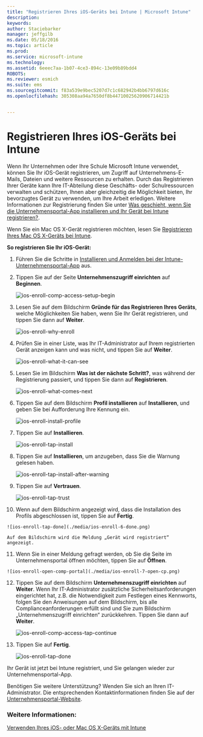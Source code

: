 ```yaml
---
title: "Registrieren Ihres iOS-Geräts bei Intune | Microsoft Intune"
description: 
keywords: 
author: Staciebarker
manager: jeffgilb
ms.date: 05/18/2016
ms.topic: article
ms.prod: 
ms.service: microsoft-intune
ms.technology: 
ms.assetid: 6eeec7aa-1b07-4ce3-894c-13e09b89bdd4
ROBOTS: 
ms.reviewer: esmich
ms.suite: ems
ms.sourcegitcommit: f83a539e9bec5207d7c1c682942b4bb6797d616c
ms.openlocfilehash: 305308aa94a7650df8b44710025620906714421b


---
```



# Registrieren Ihres iOS-Geräts bei Intune

Wenn Ihr Unternehmen oder Ihre Schule Microsoft Intune verwendet, können Sie Ihr iOS-Gerät registrieren, um Zugriff auf Unternehmens-E-Mails, Dateien und weitere Ressourcen zu erhalten. Durch das Registrieren Ihrer Geräte kann Ihre IT-Abteilung diese Geschäfts- oder Schulressourcen verwalten und schützen, Ihnen aber gleichzeitig die Möglichkeit bieten, Ihr bevorzugtes Gerät zu verwenden, um Ihre Arbeit erledigen. Weitere Informationen zur Registrierung finden Sie unter [Was geschieht, wenn Sie die Unternehmensportal-App installieren und Ihr Gerät bei Intune registrieren?](what-happens-if-you-install-the-company-portal-app-and-enroll-your-device-in-intune-ios.md).

Wenn Sie ein Mac OS X-Gerät registrieren möchten, lesen Sie [Registrieren Ihres Mac OS X-Geräts bei Intune](enroll-your-device-in-intune-mac-os-x.md).



**So registrieren Sie Ihr iOS-Gerät:**

1.  Führen Sie die Schritte in [Installieren und Anmelden bei der Intune-Unternehmensportal-App](install-and-sign-in-to-the-intune-company-portal-app-ios.md) aus.

2. Tippen Sie auf der Seite **Unternehmenszugriff einrichten** auf **Beginnen**.

    ![ios-enroll-comp-access-setup-begin](./media/ios-enroll-1a-comp-access-setup.png) 

3. Lesen Sie auf dem Bildschirm **Gründe für das Registrieren Ihres Geräts**, welche Möglichkeiten Sie haben, wenn Sie Ihr Gerät registrieren, und tippen Sie dann auf **Weiter**.

    ![ios-enroll-why-enroll](./media/ios-enroll-1b-why-enroll.png) 

4. Prüfen Sie in einer Liste, was Ihr IT-Administrator auf Ihrem registrierten Gerät anzeigen kann und was nicht, und tippen Sie auf **Weiter**.

    ![ios-enroll-what-it-can-see](./media/ios-enroll-1c-we-care-privacy.png) 

5.  Lesen Sie im Bildschirm **Was ist der nächste Schritt?**, was während der Registrierung passiert, und tippen Sie dann auf **Registrieren**.

    ![ios-enroll-what-comes-next](./media/ios-enroll-1d-what-comes-next.png) 

6.  Tippen Sie auf dem Bildschirm **Profil installieren** auf **Installieren**, und geben Sie bei Aufforderung Ihre Kennung ein.

    ![ios-enroll-install-profile](./media/ios-enroll-2-mgt-profile-install.png) 
  
7.  Tippen Sie auf **Installieren**.

    ![ios-enroll-tap-install](./media/ios-enroll-3-mgt-profile-install-2.png)    

8.  Tippen Sie auf **Installieren**, um anzugeben, dass Sie die Warnung gelesen haben.

    ![ios-enroll-tap-install-after-warning](./media/ios-enroll-4-warning.png) 

9.  Tippen Sie auf **Vertrauen**.

    ![ios-enroll-tap-trust](./media/ios-enroll-5-trust.png) 

10.  Wenn auf dem Bildschirm angezeigt wird, dass die Installation des Profils abgeschlossen ist, tippen Sie auf **Fertig**.

    ![ios-enroll-tap-done](./media/ios-enroll-6-done.png) 

    Auf dem Bildschirm wird die Meldung „Gerät wird registriert“ angezeigt.

11.  Wenn Sie in einer Meldung gefragt werden, ob Sie die Seite im Unternehmensportal öffnen möchten, tippen Sie auf **Öffnen**.

    ![ios-enroll-open-comp-portal](./media/ios-enroll-7-open-cp.png) 

12. Tippen Sie auf dem Bildschirm **Unternehmenszugriff einrichten** auf **Weiter**. Wenn Ihr IT-Administrator zusätzliche Sicherheitsanforderungen eingerichtet hat, z.B. die Notwendigkeit zum Festlegen eines Kennworts, folgen Sie den Anweisungen auf dem Bildschirm, bis alle Complianceanforderungen erfüllt sind und Sie zum Bildschirm „Unternehmenszugriff einrichten“ zurückkehren. Tippen Sie dann auf **Weiter**.

    ![ios-enroll-comp-access-tap-continue](./media/ios-enroll-8-comp-access-setup-compliance.png) 

13. Tippen Sie auf **Fertig**. 

    ![ios-enroll-tap-done](./media/ios-enroll-9-comp-access-setup-complete.png) 

Ihr Gerät ist jetzt bei Intune registriert, und Sie gelangen wieder zur Unternehmensportal-App.

Benötigen Sie weitere Unterstützung? Wenden Sie sich an Ihren IT-Administrator. Die entsprechenden Kontaktinformationen finden Sie auf der [Unternehmensportal-Website](http://portal.manage.microsoft.com).

### Weitere Informationen:
[Verwenden Ihres iOS- oder Mac OS X-Geräts mit Intune](using-your-ios-or-mac-os-x-device-with-intune.md)


<!--HONumber=Jun16_HO2-->


